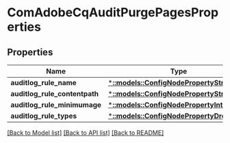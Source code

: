 # ComAdobeCqAuditPurgePagesProperties

## Properties
Name | Type | Description | Notes
------------ | ------------- | ------------- | -------------
**auditlog_rule_name** | [***::models::ConfigNodePropertyString**](configNodePropertyString.md) |  | [optional] 
**auditlog_rule_contentpath** | [***::models::ConfigNodePropertyString**](configNodePropertyString.md) |  | [optional] 
**auditlog_rule_minimumage** | [***::models::ConfigNodePropertyInteger**](configNodePropertyInteger.md) |  | [optional] 
**auditlog_rule_types** | [***::models::ConfigNodePropertyDropDown**](configNodePropertyDropDown.md) |  | [optional] 

[[Back to Model list]](../README.md#documentation-for-models) [[Back to API list]](../README.md#documentation-for-api-endpoints) [[Back to README]](../README.md)



